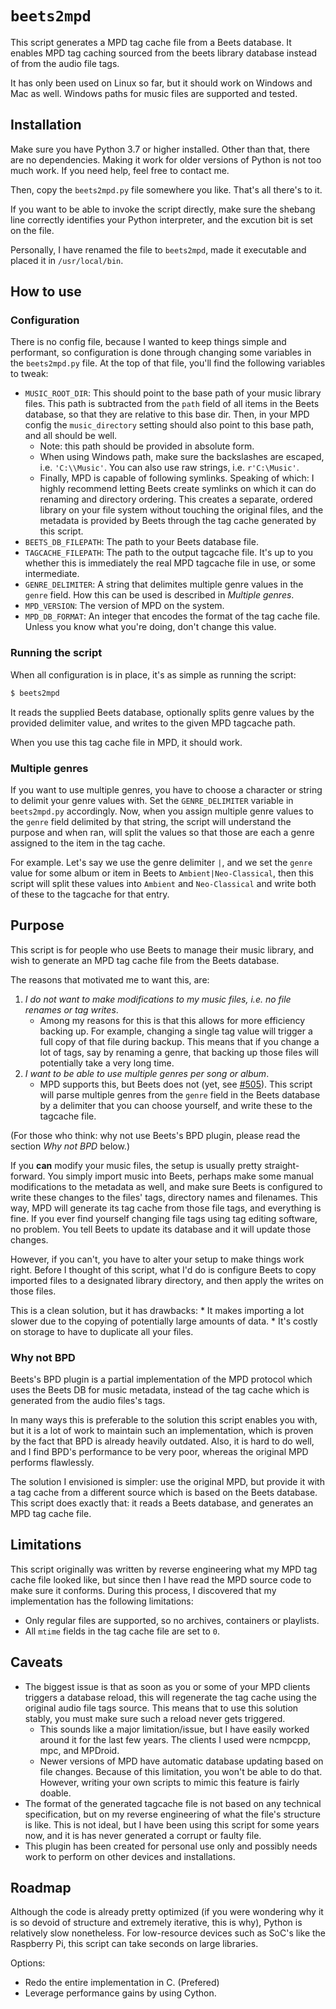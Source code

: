 # `beets2mpd`
This script generates a MPD tag cache file from a Beets database. It enables MPD tag caching sourced from the beets library database instead of from the audio file tags.

It has only been used on Linux so far, but it should work on Windows and Mac as well. Windows paths for music files are supported and tested.

## Installation
Make sure you have Python 3.7 or higher installed. Other than that, there are no dependencies. Making it work for older versions of Python is not too much work. If you need help, feel free to contact me.

Then, copy the `beets2mpd.py` file somewhere you like. That's all there's to it.

If you want to be able to invoke the script directly, make sure the shebang line correctly identifies your Python interpreter, and the excution bit is set on the file.

Personally, I have renamed the file to `beets2mpd`, made it executable and placed it in `/usr/local/bin`.

## How to use
### Configuration
There is no config file, because I wanted to keep things simple and performant, so configuration is done through changing some variables in the `beets2mpd.py` file. At the top of that file, you'll find the following variables to tweak:

- `MUSIC_ROOT_DIR`: This should point to the base path of your music library files. This path is subtracted from the `path` field of all items in the Beets database, so that they are relative to this base dir. Then, in your MPD config the `music_directory` setting should also point to this base path, and all should be well.
    - Note: this path should be provided in absolute form.
    - When using Windows path, make sure the backslashes are escaped, i.e. `'C:\\Music'`. You can also use raw strings, i.e. `r'C:\Music'`.
    - Finally, MPD is capable of following symlinks. Speaking of which: I highly recommend letting Beets create symlinks on which it can do renaming and directory ordering. This creates a separate, ordered library on your file system without touching the original files, and the metadata is provided by Beets through the tag cache generated by this script.
- `BEETS_DB_FILEPATH`: The path to your Beets database file.
- `TAGCACHE_FILEPATH`:  The path to the output tagcache file. It's up to you whether this is immediately the real MPD tagcache file in use, or some intermediate.
- `GENRE_DELIMITER`: A string that delimites multiple genre values in the `genre` field. How this can be used is described in _Multiple genres_.
- `MPD_VERSION`: The version of MPD on the system.
- `MPD_DB_FORMAT`: An integer that encodes the format of the tag cache file. Unless you know what you're doing, don't change this value.

### Running the script
When all configuration is in place, it's as simple as running the script:

```sh
$ beets2mpd
```

It reads the supplied Beets database, optionally splits genre values by the provided delimiter value, and writes to the given MPD tagcache path.

When you use this tag cache file in MPD, it should work.

### Multiple genres
If you want to use multiple genres, you have to choose a character or string to delimit your genre values with. Set the `GENRE_DELIMITER` variable in `beets2mpd.py` accordingly. Now, when you assign multiple genre values to the `genre` field delimited by that string, the script will understand the purpose and when ran, will split the values so that those are each a genre assigned to the item in the tag cache.

For example. Let's say we use the genre delimiter `|`, and we set the `genre` value for some album or item in Beets to `Ambient|Neo-Classical`, then this script will split these values into `Ambient` and `Neo-Classical` and write both of these to the tagcache for that entry.

## Purpose
This script is for people who use Beets to manage their music library, and wish to generate an MPD tag cache file from the Beets database.

The reasons that motivated me to want this, are:

1. _I do not want to make modifications to my music files, i.e. no file renames or tag writes_.
    - Among my reasons for this is that this allows for more efficiency backing up. For example, changing a single tag value will trigger a full copy of that file during backup. This means that if you change a lot of tags, say by renaming a genre, that backing up those files will potentially take a very long time.
2. _I want to be able to use multiple genres per song or album_.
    - MPD supports this, but Beets does not (yet, see [#505](https://github.com/beetbox/beets/issues/505)). This script will parse multiple genres from the `genre` field in the Beets database by a delimiter that you can choose yourself, and write these to the tagcache file.

(For those who think: why not use Beets's BPD plugin, please read the section _Why not BPD_ below.)

If you **can** modify your music files, the setup is usually pretty straight-forward. You simply import music into Beets, perhaps make some manual modifications to the metadata as well, and make sure Beets is configured to write these changes to the files' tags, directory names and filenames. This way, MPD will generate its tag cache from those file tags, and everything is fine. If you ever find yourself changing file tags using tag editing software, no problem. You tell Beets to update its database and it will update those changes.

However, if you can't, you have to alter your setup to make things work right. Before I thought of this script, what I'd do is configure Beets to copy imported files to a designated library directory, and then apply the writes on those files.

This is a clean solution, but it has drawbacks:
    * It makes importing a lot slower due to the copying of potentially large amounts of data.
    * It's costly on storage to have to duplicate all your files.

### Why not BPD
Beets's BPD plugin is a partial implementation of the MPD protocol which uses the Beets DB for music metadata, instead of the tag cache which is generated from the audio files's tags.

In many ways this is preferable to the solution this script enables you with, but it is a lot of work to maintain such an implementation, which is proven by the fact that BPD is already heavily outdated. Also, it is hard to do well, and I find BPD's performance to be very poor, whereas the original MPD performs flawlessly.

The solution I envisioned is simpler: use the original MPD, but provide it with a tag cache from a different source which is based on the Beets database. This script does exactly that: it reads a Beets database, and generates an MPD tag cache file.

## Limitations
This script originally was written by reverse engineering what my MPD tag cache file looked like, but since then I have read the MPD source code to make sure it conforms. During this process, I discovered that my implementation has the following limitations:

* Only regular files are supported, so no archives, containers or playlists.
* All `mtime` fields in the tag cache file are set to `0`.

## Caveats
* The biggest issue is that as soon as you or some of your MPD clients triggers a database reload, this will regenerate the tag cache using the original audio file tags source. This means that to use this solution stably, you must make sure such a reload never gets triggered.
    - This sounds like a major limitation/issue, but I have easily worked around it for the last few years. The clients I used were ncmpcpp, mpc, and MPDroid.
    - Newer versions of MPD have automatic database updating based on file changes. Because of this limitation, you won't be able to do that. However, writing your own scripts to mimic this feature is fairly doable.
* The format of the generated tagcache file is not based on any technical specification, but on my reverse engineering of what the file's structure is like. This is not ideal, but I have been using this script for some years now, and it is has never generated a corrupt or faulty file.
* This plugin has been created for personal use only and possibly needs work to perform on other devices and installations.

## Roadmap
Although the code is already pretty optimized (if you were wondering why it is so devoid of structure and extremely iterative, this is why), Python is relatively slow nonetheless. For low-resource devices such as SoC's like the Raspberry Pi, this script can take seconds on large libraries.

Options:
* Redo the entire implementation in C. (Prefered)
* Leverage performance gains by using Cython.
